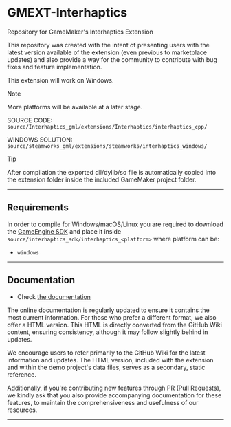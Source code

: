 # GMEXT-Interhaptics

Repository for GameMaker's Interhaptics Extension

This repository was created with the intent of presenting users with the latest version available of the extension (even previous to marketplace updates) and also provide a way for the community to contribute with bug fixes and feature implementation.

This extension will work on Windows.

> [!NOTE]
> More platforms will be available at a later stage.

SOURCE CODE: `source/Interhaptics_gml/extensions/Interhaptics/interhaptics_cpp/`

WINDOWS SOLUTION: `source/steamworks_gml/extensions/steamworks/interhaptics_windows/`

> [!TIP]
> After compilation the exported dll/dylib/so file is automatically copied into the extension folder inside the included GameMaker project folder.

---

## Requirements

In order to compile for Windows/macOS/Linux you are required to download the [GameEngine SDK](https://www.interhaptics.com/download/) and place it inside `source/interhaptics_sdk/interhaptics_<platform>` where platform can be:

  * `windows`

---

## Documentation

* Check [the documentation](../../wiki)

The online documentation is regularly updated to ensure it contains the most current information. For those who prefer a different format, we also offer a HTML version. This HTML is directly converted from the GitHub Wiki content, ensuring consistency, although it may follow slightly behind in updates.

We encourage users to refer primarily to the GitHub Wiki for the latest information and updates. The HTML version, included with the extension and within the demo project's data files, serves as a secondary, static reference.

Additionally, if you're contributing new features through PR (Pull Requests), we kindly ask that you also provide accompanying documentation for these features, to maintain the comprehensiveness and usefulness of our resources.

---
